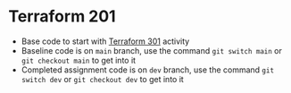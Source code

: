 # Terraform 201
- Base code to start with [Terraform 301](https://docs.google.com/document/d/1rGgaz43TBH1vZiXgSkKyADqaI_wqbAFMxQwTkOnevd0/edit?usp=sharing) activity
- Baseline code is on `main` branch, use the command `git switch main` or `git checkout main` to get into it
- Completed assignment code is on `dev` branch, use the command `git switch dev` or `git checkout dev` to get into it
